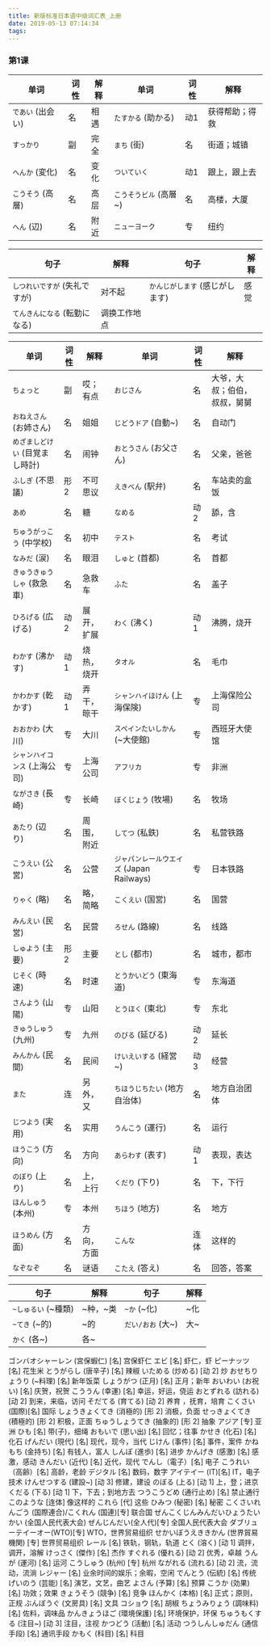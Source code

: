 ```yaml
---
title: 新版标准日本语中级词汇表_上册
date: 2019-05-13 07:14:34
tags:
---
```

### 第1课

单词             | 词性 | 解释 |  单词                | 词性 | 解释
-----------------|-----|------|----------------------|-----|-----
`であい` (出会い) | 名  | 相遇  | `たすかる` (助かる)   | 动1 | 获得帮助；得救
`すっかり`        | 副  | 完全  | `まち` (街)          | 名  | 街道；城镇
`へんか` (変化)   | 名  | 变化  | `ついていく`          | 动1 | 跟上，跟上去
`こうそう` (高層) | 名  | 高层  | `こうそうビル` (高層~) | 名  | 高楼，大厦
`へん` (辺)      | 名  | 附近  | `ニューヨーク`         | 专  | 纽约

句子                        | 解释        | 句子                          | 解释
----------------------------|------------|-------------------------------|-----
`しつれいですが` (失礼ですが) | 对不起      | `かんじがします` (感じがします) | 感觉
`てんきんになる` (転勤になる) | 调换工作地点

单词                         | 词性 | 解释      |  单词                                  | 词性 | 解释
-----------------------------|-----|-----------|---------------------------------------|------|-----
`ちょっと`                    | 副  | 哎；有点   | `おじさん`                             | 名  | 大爷，大叔；伯伯，叔叔，舅舅
`おねえさん` (お姉さん)        | 名  | 姐姐      | `じどうドア` (自動~)                    | 名  | 自动门
`めざましどけい` (目覚まし時計) | 名  | 闹钟      | `おとうさん` (お父さん)                 | 名  | 父亲，爸爸
`ふしぎ` (不思議)              | 形2 | 不可思议  | `えきべん` (駅弁)                       | 名  | 车站卖的盒饭
`あめ`                        | 名  | 糖        | `なめる`                               | 动2 | 舔，含
`ちゅうがっこう` (中学校)      | 名  | 初中      | `テスト`                                | 名  | 考试
`なみだ` (涙)                 | 名  | 眼泪      | `しゅと` (首都)                          | 名  | 首都
`きゅうきゅうしゃ` (救急車)    | 名  | 急救车    | `ふた`                                   | 名  | 盖子
`ひろげる` (広げる)           | 动2 | 展开，扩展 | `わく` (沸く)                            | 动1 | 沸腾，烧开
`わかす` (沸かす)             | 动1 | 烧热，烧开 | `タオル`                                 | 名  | 毛巾
`かわかす` (乾かす)           | 动1 | 弄干，晾干 | `シャンハイほけん` (上海保険)              | 专  | 上海保险公司
`おおかわ` (大川)             | 专  | 大川      | `スペインたいしかん` (~大使館)             | 专  | 西班牙大使馆
`シャンハイコンス` (上海公司)  | 专  | 上海公司   | `アフリカ`                               | 专  | 非洲
`ながさき` (長崎)             | 专  | 长崎       | `ぼくじょう` (牧場)                      | 名  | 牧场
`あたり` (辺り)               | 名  | 周围，附近 | `してつ` (私鉄)                          | 名  | 私营铁路
`こうえい` (公営)             | 名  | 公营       | `ジャパンレールウエイズ` (Japan Railways) | 专  | 日本铁路
`りゃく` (略)                 | 名  | 略，简略   | `こくえい` (国営)                        | 名  | 国营
`みんえい` (民営)             | 名  | 民营       | `ろせん` (路線)                          | 名  | 线路
`しゅよう` (主要)             | 形2 | 主要       | `とし` (都市)                            | 名  | 城市，都市
`じそく` (時速)               | 名  | 时速       | `とうかいどう` (東海道)                   | 专  | 东海道
`さんよう` (山陽)             | 专  | 山阳       | `とうほく` (東北)                         | 专  | 东北
`きゅうしゅう` (九州)         | 专  | 九州       | `のびる` (延びる)                         | 动2 | 延长
`みんかん` (民間)             | 名  | 民间       | `けいえいする` (経営~)                    | 动3 | 经营
`また`                       | 连   | 另外，又   | `ちほうじちたい` (地方自治体)              | 名  | 地方自治团体
`じつよう` (実用)             | 名   | 实用      | `うんこう` (運行)                         | 名  | 运行
`ほうこう` (方向)             | 名   | 方向      | `あらわす` (表す)                         | 动1 | 表现，表达
`のぼり` (上り)               | 名   | 上，上行  | `くだり` (下り)                           | 名  | 下，下行
`ほんしゅう` (本州)           | 专   | 本州      | `ちほう` (地方)                           | 名  | 地方
`ほうめん` (方面)             | 名   | 方向，方面 | `こんな`                                 | 连体 | 这样的
`なぞなぞ`                    | 名   | 谜语      | `こたえ` (答え)                           | 名  | 回答，答案

句子               | 解释     | 句子             | 解释
-------------------|---------|------------------|-----
`~しゅるい` (~種類) | ~种，~类 | `~か` (~化)      | ~化
`~てき` (~的)       | ~的     | `だい/おお` (大~) | 大~
`かく` (各~)        | 各~

ゴンバオシャーレン (宮保蝦仁) [名] 宫保虾仁
エビ [名] 虾仁，虾
ピーナッツ [名] 花生米
とうがらし (唐辛子) [名] 辣椒
いためる (炒める) [动 2] 炒
おせちりょうり (~料理) [名] 新年饭菜
しょうがつ (正月) [名] 正月；新年
おいわい (お祝い) [名] 庆贺，祝贺
こううん (幸運) [名] 幸运，好运，侥运
おとずれる (訪れる) [动 2] 到来，来临，访问
そだてる (育てる) [动 2] 养育 ，抚育，培育
こくさい (国際)[名] 国际
しょうきょくてき (消極的) [形 2] 消极，负面
せっきょくてき (積極的) [形 2] 积极，正面
ちゅうしょうてき (抽象的) [形 2] 抽象
アジア [专] 亚洲
ひも [名] 带(子)，细绳
おもいで (思い出) [名] 回忆；往事
かせき (化石) [名] 化石
げんだい (現代) [名] 现代，现今，当代
じけん (事件) [名] 事件，案件
かねもち (金持ち) [名] 有钱人，富人
しんぽ (進歩) [名] 进步
かんげき (感激) [名] 感激，感动
きんだい (近代) [名] 近代，现代
でんし（電子）[名] 电子
こうれい（高齢）[名] 高龄，老龄
デジタル [名] 数码，数字
アイテイー (IT)[名] IT，电子技术
けんせつする (建設~) [动 3] 修建，建设
のぼる (上る) [动 1] 上，登；进京
くだる (下る) [动 1] 下，下去；到地方去
つうこうどめ (通行止め) [名] 禁止通行
このような [连体] 像这样的
これら [代] 这些
ひみつ (秘密) [名] 秘密
こくさいれんごう (国際連合)/こくれん (国連)[专] 联合国
ぜんこくじんみんだいひょうたいかい (全国人民代表大会)
ぜんじんだい(全人代)[专] 全国人民代表大会
ダブリューテイーオー(WTO)[专] WTO，世界贸易组织
せかいぼうえききかん (世界貿易機関) [专] 世界贸易组织
レール [名] 铁轨，钢轨，轨道
とく (溶く) [动 1] 调拌，调开，溶解
けっさく (傑作) [名] 杰作
すぐれる (優れる) [动 2] 优秀，卓越
うんが (運河) [名] 运河
こうしゅう (杭州) [专] 杭州
ながれる (流れる) [动 2] 流，流动，流淌
レジャー [名] 业余时间的娱乐；余暇，空闲
でんとう (伝統) [名] 传统
げいのう (芸能) [名] 演艺，文艺，曲艺
よさん (予算) [名] 预算
こうか (効果) [名] 功效；效果
きょうそう (競争) [名] 竞争
ほんかく (本格) [名] 正式；原则，正规
ぶんぼうぐ (文房具) [名] 文具
コショウ [名] 胡椒
ちょうみりょう (調味料) [名] 佐料，调味品
かんきょうほご (環境保護) [名] 环境保护，环保
ちゅうもくする (注目~) [动 3] 注目，注视
かつどう (活動) [名] 活动
つうしんしゅだん (通信手段) [名] 通讯手段
かもく (科目) [名] 科目
